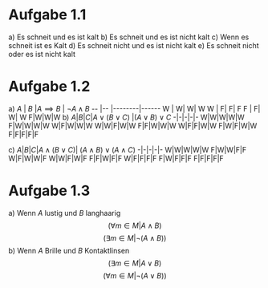 # Aufgabe 1.1
a) Es schneit und es ist kalt
b) Es schneit und es ist nicht kalt
c) Wenn es schneit ist es Kalt
d) Es schneit nicht und es ist nicht kalt
e) Es schneit nicht oder es ist nicht kalt

# Aufgabe 1.2
a)
$A$  | $B$ |$A \implies B$ | $\neg A \land B$
-- |--  |--------|------
W  | W| W| W
W  | F| F| F
F | F| W| W
F|W|W|W
b)
$A$|$B$|$C$|$A \lor (B \lor C)$ |$(A \lor B) \lor C$
-|-|-|-|-
W|W|W|W|W
F|W|W|W|W
W|F|W|W|W
W|W|F|W|W
F|F|W|W|W
W|F|F|W|W
F|W|F|W|W
F|F|F|F|F

c)
$A$|$B$|$C$|$A \land (B \lor C)$| $(A \land B) \lor (A \land C)$
-|-|-|-|-
W|W|W|W|W
F|W|W|F|F
W|F|W|W|F
W|W|F|W|F
F|F|W|F|F
W|F|F|F|F
F|W|F|F|F
F|F|F|F|F

# Aufgabe 1.3
a)
Wenn $A$ lustig und $B$ langhaarig
$$(\forall m \in M| A \land B)$$
$$(\exists m \in M|\neg (A \land B))$$
b) Wenn $A$ Brille und $B$ Kontaktlinsen
$$(\exists m \in M|A \lor B)$$
$$(\forall m \in M| \neg(A \lor B))$$